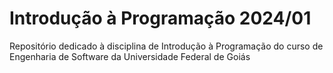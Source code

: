 # Introdução à Programação 2024/01
Repositório dedicado à disciplina de Introdução à Programação do curso de Engenharia de Software da Universidade Federal de Goiás
